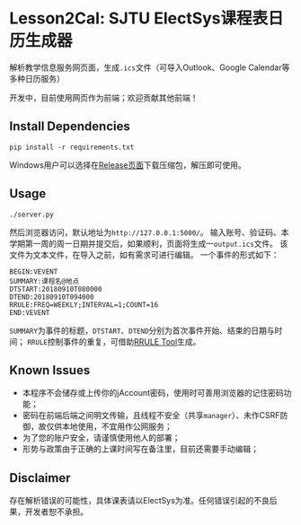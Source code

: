 # Lesson2Cal: SJTU ElectSys课程表日历生成器

解析教学信息服务网页面，生成`.ics`文件（可导入Outlook、Google Calendar等多种日历服务）

开发中，目前使用网页作为前端；欢迎贡献其他前端！

## Install Dependencies

```
pip install -r requirements.txt
```

Windows用户可以选择在[Release页面](https://github.com/Tantalus13A98B5F/lesson2cal/releases)下载压缩包，解压即可使用。

## Usage

```
./server.py
```

然后浏览器访问，默认地址为`http://127.0.0.1:5000/`。
输入账号、验证码、本学期第一周的周一日期并提交后，如果顺利，页面将生成一`output.ics`文件。
该文件为文本文件，在导入之前，如有需求可进行编辑。
一个事件的形式如下：
```
BEGIN:VEVENT
SUMMARY:课程名@地点
DTSTART:20180910T080000
DTEND:20180910T094000
RRULE:FREQ=WEEKLY;INTERVAL=1;COUNT=16
END:VEVENT
```
`SUMMARY`为事件的标题，`DTSTART`、`DTEND`分别为首次事件开始、结束的日期与时间；
`RRULE`控制事件的重复，可借助[RRULE Tool](https://icalendar.org/rrule-tool.html)生成。

## Known Issues

- 本程序不会储存或上传你的jAccount密码，使用时可善用浏览器的记住密码功能；
- 密码在前端后端之间明文传输，且线程不安全（共享`manager`）、未作CSRF防御，故仅供本地使用，不宜用作公网服务；
- 为了您的账户安全，请谨慎使用他人的部署；
- 形势与政策由于正确的上课时间写在备注里，目前还需要手动编辑；

## Disclaimer

存在解析错误的可能性，具体课表请以ElectSys为准。任何错误引起的不良后果，开发者恕不承担。
